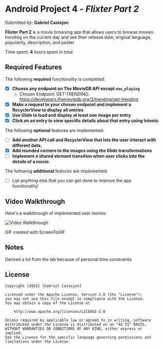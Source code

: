 # Android Project 4 - *Flixter Part 2*

Submitted by: **Gabriel Castejon**

**Flixter Part 2** is a movie browsing app that allows users to browse movies trending on the current day and see their release date, original language, popularity, description, and poster

Time spent: **4** hours spent in total

## Required Features

The following **required** functionality is completed:

- [X] **Choose any endpoint on The MovieDB API except `now_playing`**
  - Chosen Endpoint: GET-TRENDING: https://developers.themoviedb.org/3/trending/get-trending 
- [X] **Make a request to your chosen endpoint and implement a RecyclerView to display all entries**
- [X] **Use Glide to load and display at least one image per entry**
- [X] **Click on an entry to view specific details about that entry using Intents**

The following **optional** features are implemented:

- [ ] **Add another API call and RecyclerView that lets the user interact with different data.** 
- [X] **Add rounded corners to the images using the Glide transformations**
- [ ] **Implement a shared element transition when user clicks into the details of a movie**

The following **additional** features are implemented:

- [ ] List anything else that you can get done to improve the app functionality!

## Video Walkthrough

Here's a walkthrough of implemented user stories:

<img src='https://github.com/gabo0802/AND102-Project4GC/blob/master/project4.gif?raw=true' title='Video Walkthrough' width='' alt='Video Walkthrough' />

<!-- Replace this with whatever GIF tool you used! -->
GIF created with ScreenToGIF

## Notes

Derived a lot from the lab because of personal time constraints

## License

    Copyright [2023] [Gabriel Castejon]

    Licensed under the Apache License, Version 2.0 (the "License");
    you may not use this file except in compliance with the License.
    You may obtain a copy of the License at

        http://www.apache.org/licenses/LICENSE-2.0

    Unless required by applicable law or agreed to in writing, software
    distributed under the License is distributed on an "AS IS" BASIS,
    WITHOUT WARRANTIES OR CONDITIONS OF ANY KIND, either express or implied.
    See the License for the specific language governing permissions and
    limitations under the License.
